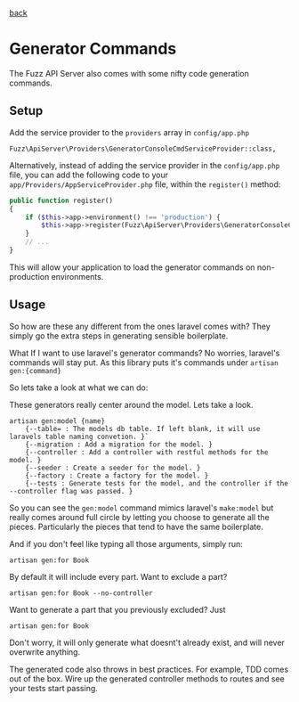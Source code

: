 [back](index.md)

# Generator Commands

The Fuzz API Server also comes with some nifty code generation commands.

## Setup

Add the service provider to the `providers` array in `config/app.php`

```
Fuzz\ApiServer\Providers\GeneratorConsoleCmdServiceProvider::class,
```

Alternatively, instead of adding the service provider in the `config/app.php` file, you can add the following code to your `app/Providers/AppServiceProvider.php` file, within the `register()` method:

```php
public function register()
{
    if ($this->app->environment() !== 'production') {
        $this->app->register(Fuzz\ApiServer\Providers\GeneratorConsoleCmdServiceProvider::class);
    }
    // ...
}
```

This will allow your application to load the generator commands on non-production environments.


## Usage

So how are these any different from the ones laravel comes with? They simply go the extra steps in generating sensible boilerplate.

What If I want to use laravel's generator commands? No worries, laravel's commands will stay put. As this library puts it's commands under `artisan gen:{command}`
 
So lets take a look at what we can do:
  
These generators really center around the model. Lets take a look.
```
artisan gen:model {name} 
	{--table= : The models db table. If left blank, it will use laravels table naming convetion. }`
	{--migration : Add a migration for the model. }
	{--controller : Add a controller with restful methods for the model. }
	{--seeder : Create a seeder for the model. }
	{--factory : Create a factory for the model. }
	{--tests : Generate tests for the model, and the controller if the --controller flag was passed. }
```

So you can see the `gen:model` command mimics laravel's `make:model` but really comes around full circle by letting you 
choose to generate all the pieces. Particularly the pieces that tend to have the same boilerplate.
 
And if you don't feel like typing all those arguments, simply run:

`artisan gen:for Book`

By default it will include every part. Want to exclude a part? 

`artisan gen:for Book --no-controller`

Want to generate a part that you previously excluded? Just  

`artisan gen:for Book`

Don't worry, it will only generate what doesnt't already exist, and will never overwrite anything.

The generated code also throws in best practices. For example, TDD comes out of the box. Wire up the generated 
controller methods to routes and see your tests start passing.